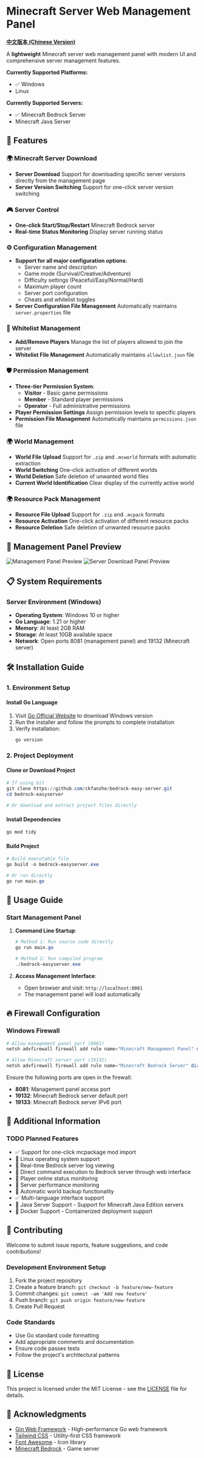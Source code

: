 # Minecraft Server Web Management Panel

**[中文版本 (Chinese Version)](docs/README_CN.md)**

A **lightweight** Minecraft server web management panel with modern UI and comprehensive server management features.

**Currently Supported Platforms:**
- ✅ Windows
- Linux

**Currently Supported Servers:**
- ✅ Minecraft Bedrock Server
- Minecraft Java Server

## 🚀 Features

### 🌍 Minecraft Server Download
- **Server Download** Support for downloading specific server versions directly from the management page
- **Server Version Switching** Support for one-click server version switching

### 🎮 Server Control
- **One-click Start/Stop/Restart** Minecraft Bedrock server
- **Real-time Status Monitoring** Display server running status

### ⚙️ Configuration Management
- **Support for all major configuration options**:
  - Server name and description
  - Game mode (Survival/Creative/Adventure)
  - Difficulty settings (Peaceful/Easy/Normal/Hard)
  - Maximum player count
  - Server port configuration
  - Cheats and whitelist toggles
- **Server Configuration File Management** Automatically maintains `server.properties` file

### 👥 Whitelist Management
- **Add/Remove Players** Manage the list of players allowed to join the server
- **Whitelist File Management** Automatically maintains `allowlist.json` file

### 🛡️ Permission Management
- **Three-tier Permission System**:
  - **Visitor** - Basic game permissions
  - **Member** - Standard player permissions
  - **Operator** - Full administrative permissions
- **Player Permission Settings** Assign permission levels to specific players
- **Permission File Management** Automatically maintains `permissions.json` file

### 🌍 World Management
- **World File Upload** Support for `.zip` and `.mcworld` formats with automatic extraction
- **World Switching** One-click activation of different worlds
- **World Deletion** Safe deletion of unwanted world files
- **Current World Identification** Clear display of the currently active world

### 🌍 Resource Pack Management
- **Resource File Upload** Support for `.zip` and `.mcpack` formats
- **Resource Activation** One-click activation of different resource packs
- **Resource Deletion** Safe deletion of unwanted resource packs

## 👀 Management Panel Preview
![Management Panel Preview](docs/resources/screenshot-en-home.png)
![Server Download Panel Preview](docs/resources/screenshot-en-download.png)

## 📋 System Requirements

### Server Environment (Windows)
- **Operating System**: Windows 10 or higher
- **Go Language**: 1.21 or higher
- **Memory**: At least 2GB RAM
- **Storage**: At least 10GB available space
- **Network**: Open ports 8081 (management panel) and 19132 (Minecraft server)

## 🛠️ Installation Guide

### 1. Environment Setup

#### Install Go Language
1. Visit [Go Official Website](https://golang.org/dl/) to download Windows version
2. Run the installer and follow the prompts to complete installation
3. Verify installation:
   ```powershell
   go version
   ```

### 2. Project Deployment

#### Clone or Download Project
```powershell
# If using Git
git clone https://github.com/ckfanzhe/bedrock-easy-server.git
cd bedrock-easyserver

# Or download and extract project files directly
```

#### Install Dependencies
```powershell
go mod tidy
```

#### Build Project
```powershell
# Build executable file
go build -o bedrock-easyserver.exe

# Or run directly
go run main.go
```

## 🚀 Usage Guide

### Start Management Panel

1. **Command Line Startup**:
   ```powershell
   # Method 1: Run source code directly
   go run main.go
   
   # Method 2: Run compiled program
   ./bedrock-easyserver.exe
   ```

2. **Access Management Interface**:
   - Open browser and visit: `http://localhost:8081`
   - The management panel will load automatically

## 🔥 Firewall Configuration

### Windows Firewall
```powershell
# Allow management panel port (8081)
netsh advfirewall firewall add rule name="Minecraft Management Panel" dir=in action=allow protocol=TCP localport=8081

# Allow Minecraft server port (19132)
netsh advfirewall firewall add rule name="Minecraft Bedrock Server" dir=in action=allow protocol=UDP localport=19132
```

Ensure the following ports are open in the firewall:
- **8081**: Management panel access port
- **19132**: Minecraft Bedrock server default port
- **19133**: Minecraft Bedrock server IPv6 port

## 📝 Additional Information

### TODO Planned Features
- ✅ Support for one-click mcpackage mod import
- 🔄 Linux operating system support
- 🔄 Real-time Bedrock server log viewing
- 🔄 Direct command execution to Bedrock server through web interface
- 🔄 Player online status monitoring
- 🔄 Server performance monitoring
- 🔄 Automatic world backup functionality
- ✅ Multi-language interface support
- 🔄 Java Server Support - Support for Minecraft Java Edition servers
- 🔄 Docker Support - Containerized deployment support

## 🤝 Contributing

Welcome to submit issue reports, feature suggestions, and code contributions!

### Development Environment Setup
1. Fork the project repository
2. Create a feature branch: `git checkout -b feature/new-feature`
3. Commit changes: `git commit -am 'Add new feature'`
4. Push branch: `git push origin feature/new-feature`
5. Create Pull Request

### Code Standards
- Use Go standard code formatting
- Add appropriate comments and documentation
- Ensure code passes tests
- Follow the project's architectural patterns

## 📄 License

This project is licensed under the MIT License - see the [LICENSE](LICENSE) file for details.

## 🙏 Acknowledgments

- [Gin Web Framework](https://gin-gonic.com/) - High-performance Go web framework
- [Tailwind CSS](https://tailwindcss.com/) - Utility-first CSS framework
- [Font Awesome](https://fontawesome.com/) - Icon library
- [Minecraft Bedrock](https://www.minecraft.net/) - Game server